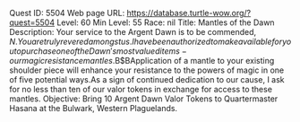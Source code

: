 Quest ID: 5504
Web page URL: https://database.turtle-wow.org/?quest=5504
Level: 60
Min Level: 55
Race: nil
Title: Mantles of the Dawn
Description: Your service to the Argent Dawn is to be commended, $N.You are truly revered amongst us.I have been authorized to make available for you to purchase one of the Dawn's most valued items - our magic resistance mantles.$B$BApplication of a mantle to your existing shoulder piece will enhance your resistance to the powers of magic in one of five potential ways.As a sign of continued dedication to our cause, I ask for no less than ten of our valor tokens in exchange for access to these mantles.
Objective: Bring 10 Argent Dawn Valor Tokens to Quartermaster Hasana at the Bulwark, Western Plaguelands.
